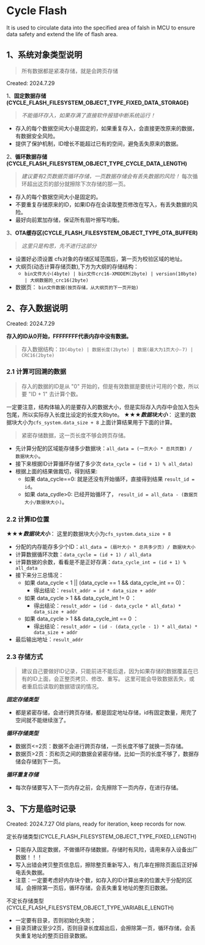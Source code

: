 # Cycle Flash

It is used to circulate data into the specified area of falsh in MCU to ensure data safety and extend the life of flash area.

## 1、系统对象类型说明

> 所有数据都是紧凑存储，就是会跨页存储

Created: 2024.7.29

1、**固定数据存储(CYCLE_FLASH_FILESYSTEM_OBJECT_TYPE_FIXED_DATA_STORAGE)**  

> *不能循环存入，如果存满了直接软件报错中断系统运行！*

- 存入的每个数据空间大小是固定的，如果重复存入，会直接更改原来的数据，有数据安全风险。
- 提供了保护机制，ID增长不能超过已有的空间，避免丢失原来的数据。

2、**循环数据存储(CYCLE_FLASH_FILESYSTEM_OBJECT_TYPE_CYCLE_DATA_LENGTH)**

> *建议要有2页数据页循环存储，一页数据存储会有丢失数据的风险！*
> 每次循环超出这页的部分就擦除下次存储的那一页。

- 存入的每个数据空间大小是固定的。
- 不要重复存储原来的ID，如果ID存在会读取整页修改在写入，有丢失数据的风险。
- 最好向前累加存储，保证所有扇叶擦写均衡。

3、**OTA缓存区(CYCLE_FLASH_FILESYSTEM_OBJECT_TYPE_OTA_BUFFER)**

> *这里只是构思，先不进行这部分*

- 设置好必须设置 cfs对象的存储区域范围后，第一页为校验区域的地址。
- 大纲页(动态计算存储页数),下方为大纲的存储结构：
  - `bin文件大小(4byte) | bin文件crc16-XMODEM(2byte) | version(10byte) | 大纲数据的_crc16(2byte)`
- 数据页： `bin文件数据(按页存储，从大纲页的下一页开始)`

## 2、存入数据说明

Created: 2024.7.29

**存入的ID从0开始，FFFFFFFF代表内存中没有数据。**  

> 存入数据结构：`ID(4byte) | 数据长度(2byte) | 数据(最大为1页大小-7) | CRC16(2byte)`

### 2.1 计算可回溯的数据

> 存入的数据的ID是从 "0" 开始的，但是有效数据是要统计可用的个数，所以要 "ID + 1" 去计算个数。

一定要注意，结构体输入的是要存入的数据大小，但是实际存入内存中会加入包头包尾，所以实际存入长度比设定的长度大8byte。
★★★***数据块大小***： 这里的数据块大小为`cfs_system.data_size + 8`
上面计算结果用于下面的计算。

> 紧密存储数据，这一页长度不够会跨页存储。

- 先计算分配的区域能存储多少数据块：`all_data = (一页大小 * 总共页数) / 数据块大小`。
- 接下来根据ID计算循环存储了多少次 `data_cycle = (id + 1) % all_data)`
- 根据上面的结果做裁切，得到结果:
  - 如果 data_cycle==0: 就是还没有开始循环，直接得到结果 `result_id = id`。
  - 如果 data_cydle>0: 已经开始循环了， `result_id = all_data - (数据页大小/数据块大小)`。

### 2.2 计算ID位置

★★★***数据块大小***： 这里的数据块大小为`cfs_system.data_size + 8`

- 分配的内存能存多少个ID：`all_data = (扇叶大小 * 总共多少页) / 数据块大小`
- 计算数据循环次数：`data_cycle = (id + 1) / all_data`
- 计算数据的余数，看看是不是正好存满：`data_cycle_int = (id + 1) % all_data`
- 接下来分三总情况：
  - 如果 data_cycle < 1 || (data_cycle == 1 && data_cycle_int == 0)：
    - 得出结论：`result_addr = id * data_size + addr`
  - 如果 data_cycle > 1 && data_cycle_int != 0 ：
    - 得出结论：`result_addr = (id - data_cycle * all_data) * data_size + addr`
  - 如果 data_cycle > 1 && data_cycle_int == 0 ：
    - 得出结论：`result_addr = (id - (data_cycle - 1) * all_data) * data_size + addr`
- 最后输出地址：`result_addr`

### 2.3 存储方式

> 建议自己要做好ID记录，只能前进不能后退，因为如果存储的数据覆盖在已有的ID上面，会正整页拷贝、修改、重写。
> 这里可能会导致数据丢失，或者重启后读取的数据错误的情况。

***固定存储类型***

- 都是紧密存储，会进行跨页存储，都是固定地址存储，id有固定数量，用完了空间就不能继续涨了。

***循环存储类型***

- 数据页<=2页：数据不会进行跨页存储，一页长度不够了就换一页存储。
- 数据页>2页：页和页之间的数据会紧密存储，比如一页的长度不够了，数据存储会存储到下一页。

***循环重复存储***

- 每次存储要写入下一页内存之前，会先擦除下一页内存，在进行存储。

## 3、下方是临时记录

Created: 2024.7.27
Old plans, ready for iteration, keep records for now.

定长存储类型(CYCLE_FLASH_FILESYSTEM_OBJECT_TYPE_FIXED_LENGTH)

- 只能存入固定数据，不做循环存储数据，存储时有风险，请用来存入设备出厂数据！！！
- 写入出错会拷贝整页信息后，擦除整页重新写入，有几率在擦除页面后正好掉电丢失数据。
- 注意：一定要考虑好内存块个数，如存入的ID计算出来的位置大于分配的区域，会擦除第一页后，循环存储，会丢失重复地址的整页旧数据。
  
不定长存储类型(CYCLE_FLASH_FILESYSTEM_OBJECT_TYPE_VARIABLE_LENGTH)

- 一定要有目录，否则初始化失败；
- 目录页建议至少2页，否则目录长度超出后，会擦除第一页，循环存储，会丢失重复地址的整页旧目录数据。
